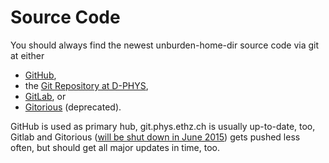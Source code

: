 Source Code
===========

You should always find the newest unburden-home-dir source code via
git at either

* [GitHub](http://github.com/xtaran/unburden-home-dir),
* the [Git Repository at D-PHYS](http://git.phys.ethz.ch/?p=unburden-home-dir.git),
* [GitLab](https://gitlab.com/unburden-home-dir/unburden-home-dir), or
* [Gitorious](http://gitorious.org/unburden-home-dir/) (deprecated).

GitHub is used as primary hub, git.phys.ethz.ch is usually up-to-date,
too, Gitlab and Gitorious
([will be shut down in June 2015](https://about.gitlab.com/2015/03/03/gitlab-acquires-gitorious/))
gets pushed less often, but should get all major updates in time, too.
